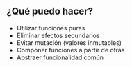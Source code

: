 ## ¿Qué puedo hacer?

* Utilizar funciones puras
* Eliminar efectos secundarios
* Evitar mutación (valores inmutables)
* Componer funciones a partir de otras
* Abstraer funcionalidad común

